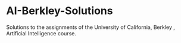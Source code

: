 # AI-Berkley-Solutions
Solutions to the assignments of the University of California, Berkley , Artificial Intelligence course. 
